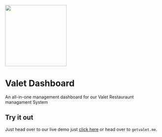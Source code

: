 <img src="https://user-images.githubusercontent.com/1101045/204400753-77f175ce-932c-4676-bfaa-c87a3dee5222.png" width="200">

# Valet Dashboard
An all-in-one management dashboard for our Valet Restauraunt managament System

## Try it out
Just head over to our live demo just [click here](https://getvalet.me) or head over to `getvalet.me`.


